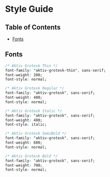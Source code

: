 # Style Guide

## Table of Contents

- [Fonts](#fonts)

## Fonts

``` CSS
/* Aktiv Grotesk Thin */
font-family: "aktiv-grotesk-thin", sans-serif;
font-weight: 200;
font-style: normal;
```

```CSS
/* Aktiv Grotesk Regular */
font-family: "aktiv-grotesk", sans-serif;
font-weight: 400;
font-style: normal;
```

``` CSS
/* Aktiv Grotesk Italic */
font-family: "aktiv-grotesk", sans-serif;
font-weight: 400;
font-style: italic;
```

``` CSS
/* Aktiv Grotesk SemiBold */
font-family: "aktiv-grotesk", sans-serif;
font-weight: 600;
font-style: normal;
```

``` CSS
/* Aktiv Grotesk Bold */
font-family: "aktiv-grotesk", sans-serif;
font-weight: 700;
font-style: normal;
```

